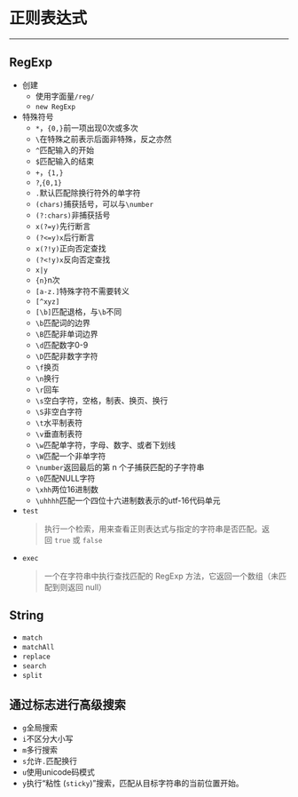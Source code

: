 # 正则表达式
---
## RegExp
- 创建
	- 使用字面量`/reg/`
	- `new RegExp`
- 特殊符号
	- `*`，`{0,}`前一项出现0次或多次
	- `\`在特殊之前表示后面非特殊，反之亦然
	- `^`匹配输入的开始
	- `$`匹配输入的结束
	- `+`，`{1,}`
	- `?`,`{0,1}`
	- `.`默认匹配除换行符外的单字符
	- `(chars)`捕获括号，可以与`\number`
	- `(?:chars)`非捕获括号
	- `x(?=y)`先行断言
	- `(?<=y)x`后行断言
	- `x(?!y)`正向否定查找
	- `(?<!y)x`反向否定查找
	- `x|y`
	- `{n}`n次
	- `[a-z.]`特殊字符不需要转义
	- `[^xyz]`
	- `[\b]`匹配退格，与`\b`不同
	- `\b`匹配词的边界
	- `\B`匹配非单词边界
	- `\d`匹配数字0-9
	- `\D`匹配非数字字符
	- `\f`换页
	- `\n`换行
	- `\r`回车
	- `\s`空白字符，空格，制表、换页、换行
	- `\S`非空白字符
	- `\t`水平制表符
	- `\v`垂直制表符
	- `\w`匹配单字符，字母、数字、或者下划线
	- `\W`匹配一个非单字符
	- `\number`返回最后的第 n 个子捕获匹配的子字符串
	- `\0`匹配NULL字符
	- `\xhh`两位16进制数
	- `\uhhhh`匹配一个四位十六进制数表示的utf-16代码单元
- `test`
	> 执行一个检索，用来查看正则表达式与指定的字符串是否匹配。返回 `true` 或 `false`
- `exec`
	> 一个在字符串中执行查找匹配的 RegExp 方法，它返回一个数组（未匹配到则返回 null）

## String
- `match`
- `matchAll`
- `replace`
- `search`
- `split`

## 通过标志进行高级搜索
- `g`全局搜索
- `i`不区分大小写
- `m`多行搜索
- `s`允许`.`匹配换行
- `u`使用unicode码模式
- `y`执行“粘性 (`sticky`)”搜索，匹配从目标字符串的当前位置开始。